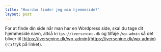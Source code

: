 ```yaml
---
title: "Hvordan finder jeg min hjemmeside?"
layout: post
---
```


For at finde din side når man har en Wordpress side, skal du tage dit hjemmeside navn, altså `https://iverseninc.dk` og tilføje `/wp-admin` så det bliver til [https://iverseninc.dk/wp-admin](https://iverseninc.dk/wp-admin) (👈 tryk på linket).
